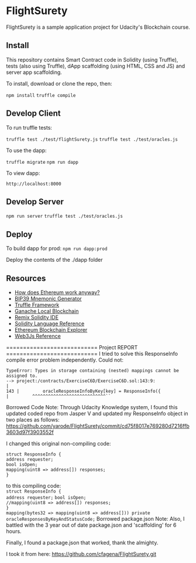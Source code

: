 # FlightSurety

FlightSurety is a sample application project for Udacity's Blockchain course.

## Install

This repository contains Smart Contract code in Solidity (using Truffle), tests (also using Truffle), dApp scaffolding (using HTML, CSS and JS) and server app scaffolding.

To install, download or clone the repo, then:

`npm install`
`truffle compile`

## Develop Client

To run truffle tests:

`truffle test ./test/flightSurety.js`
`truffle test ./test/oracles.js`

To use the dapp:

`truffle migrate`
`npm run dapp`

To view dapp:

`http://localhost:8000`

## Develop Server

`npm run server`
`truffle test ./test/oracles.js`

## Deploy

To build dapp for prod:
`npm run dapp:prod`

Deploy the contents of the ./dapp folder


## Resources

* [How does Ethereum work anyway?](https://medium.com/@preethikasireddy/how-does-ethereum-work-anyway-22d1df506369)
* [BIP39 Mnemonic Generator](https://iancoleman.io/bip39/)
* [Truffle Framework](http://truffleframework.com/)
* [Ganache Local Blockchain](http://truffleframework.com/ganache/)
* [Remix Solidity IDE](https://remix.ethereum.org/)
* [Solidity Language Reference](http://solidity.readthedocs.io/en/v0.4.24/)
* [Ethereum Blockchain Explorer](https://etherscan.io/)
* [Web3Js Reference](https://github.com/ethereum/wiki/wiki/JavaScript-API)  


=========================== Project REPORT ===========================
I tried to solve this ResponseInfo compile error problem independently. Could not:

```  
TypeError: Types in storage containing (nested) mappings cannot be assigned to.
--> project:/contracts/ExerciseC6D/ExerciseC6D.sol:143:9:
|
143 |         oracleResponseInfoByKey[key] = ResponseInfo({
|         ^^^^^^^^^^^^^^^^^^^^^^^^^^^^``
```
Borrowed Code Note: 
Through Udacity Knowledge system, I found this updated coded repo from Jasper V and updated my
ResponseInfo object in two places as follows:
https://github.com/yarode/FlightSurety/commit/cd75f8017e769280d7216ffb3603d97f3903552f

I changed this original non-compiling code:

`struct ResponseInfo {`   
`address requester;`  
`bool isOpen;`                 
`mapping(uint8 => address[]) responses;`     
`}`

to this compiling code:  
`struct ResponseInfo {  `  
`address requester;`
`bool isOpen;  `                            
`//mapping(uint8 => address[]) responses;`   
`}`  
`mapping(bytes32 => mapping(uint8 => address[])) private oracleResponsesByKeyAndStatusCode;` 
Borrowed package.json Note: Also, I battled with the 3 year out of date package.json and 'scaffolding' for 6 hours.

Finally, I found a package.json that worked, thank the almighty.

I took it from here:
https://github.com/cfagena/FlightSurety.git